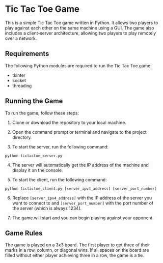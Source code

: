 # Tic Tac Toe Game
This is a simple Tic Tac Toe game written in Python. It allows two players to play against each other on the same machine using a GUI. The game also includes a client-server architecture, allowing two players to play remotely over a network.

## Requirements
The following Python modules are required to run the Tic Tac Toe game:

+ tkinter
+ socket
+ threading
## Running the Game
 To run the game, follow these steps:

1. Clone or download the repository to your local machine.

2. Open the command prompt or terminal and navigate to the project directory.

3. To start the server, run the following command:
```
python tictactoe_server.py
```
4. The server will automatically get the IP address of the machine and display it on the console.

5. To start the client, run the following command:

```
python tictactoe_client.py [server_ipv4_address] [server_port_number]
```

6. Replace `[server_ipv4_address]` with the IP address of the server you want to connect to and `[server_port_number]` with the port number of the server (which is always 1234).

7. The game will start and you can begin playing against your opponent.

## Game Rules
The game is played on a 3x3 board. The first player to get three of their marks in a row, column, or diagonal wins. If all spaces on the board are filled without either player achieving three in a row, the game is a tie.
